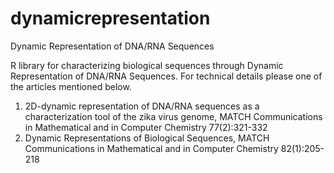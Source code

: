 # dynamicrepresentation
Dynamic Representation of DNA/RNA Sequences

R library for characterizing biological sequences through Dynamic Representation of DNA/RNA Sequences. For technical details please one of the articles mentioned below.

1. 2D-dynamic representation of DNA/RNA sequences as a characterization tool of the zika virus genome, MATCH Communications in Mathematical and in Computer Chemistry 77(2):321-332
2. Dynamic Representations of Biological Sequences, MATCH Communications in Mathematical and in Computer Chemistry 82(1):205-218
